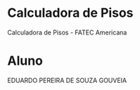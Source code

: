 # Calculadora de Pisos

Calculadora de Pisos - FATEC Americana

# Aluno

EDUARDO PEREIRA DE SOUZA GOUVEIA
